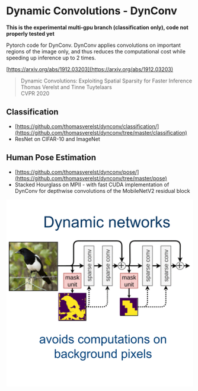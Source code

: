 # Dynamic Convolutions - DynConv
**This is the experimental multi-gpu branch (classification only), code not properly tested yet**

Pytorch code for DynConv. DynConv applies convolutions on important regions of the image only, and thus reduces the computational cost while speeding up inference up to 2 times. 

[https://arxiv.org/abs/1912.03203](https://arxiv.org/abs/1912.03203)

> Dynamic Convolutions: Exploiting Spatial Sparsity for Faster Inference  
> Thomas Verelst and Tinne Tuytelaars  
> CVPR 2020  


## Classification
* [https://github.com/thomasverelst/dynconv/classification/](https://github.com/thomasverelst/dynconv/tree/master/classification)
* ResNet on CIFAR-10 and ImageNet

## Human Pose Estimation
* [https://github.com/thomasverelst/dynconv/pose/](https://github.com/thomasverelst/dynconv/tree/master/pose)
* Stacked Hourglass on MPII - with fast CUDA implementation of DynConv for depthwise convolutions of the MobileNetV2 residual block

![Teaser GIF](fig.gif "Teaser GIF")
